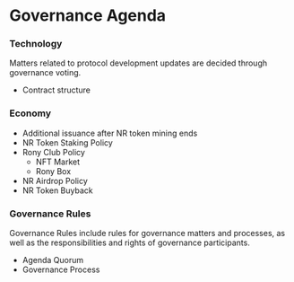 # Governance Agenda

### **Technology**

Matters related to protocol development updates are decided through governance voting.

* Contract structure&#x20;



### **Economy**

* Additional issuance after NR token mining ends
* NR Token Staking Policy
* Rony Club Policy
  * NFT Market
  * Rony Box
* NR Airdrop Policy
* NR Token Buyback



### Governance Rules

Governance Rules include rules for governance matters and processes, as well as the responsibilities and rights of governance participants.

* Agenda Quorum
* Governance Process
